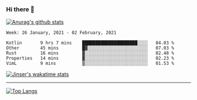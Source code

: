 ### Hi there 👋

[![Anurag's github stats](https://github-readme-stats.vercel.app/api?username=jinserrr&show_icons=true)](https://github.com/anuraghazra/github-readme-stats)


<!--START_SECTION:waka-->
```text
Week: 26 January, 2021 - 02 February, 2021

Kotlin       9 hrs 7 mins    █████████████████████░░░░   84.03 % 
Other        45 mins         █▓░░░░░░░░░░░░░░░░░░░░░░░   07.03 % 
Rust         16 mins         ▓░░░░░░░░░░░░░░░░░░░░░░░░   02.48 % 
Properties   14 mins         ▓░░░░░░░░░░░░░░░░░░░░░░░░   02.23 % 
VimL         9 mins          ▒░░░░░░░░░░░░░░░░░░░░░░░░   01.53 % 
```
<!--END_SECTION:waka-->

[![Jinser's wakatime stats](https://github-readme-stats.vercel.app/api/wakatime?username=jinser)](https://github.com/anuraghazra/github-readme-stats)

***

[![Top Langs](https://github-readme-stats.vercel.app/api/top-langs/?username=jinserrr)](https://github.com/anuraghazra/github-readme-stats)
